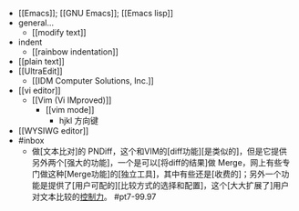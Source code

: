 - [[Emacs]]; [[GNU Emacs]]; [[Emacs lisp]]
- general...
    - [[modify text]]
- indent
    - [[rainbow indentation]]
- [[plain text]]
- [[UltraEdit]]
    - [[IDM Computer Solutions, Inc.]]
- [[vi editor]]
    - [[Vim (Vi IMproved)]]
        - [[vim mode]]
            - hjkl 方向键
- [[WYSIWG editor]]
- #inbox
    - 做[文本比对]的 PNDiff，这个和VIM的[diff功能][是类似的]，但是它提供另外两个[强大的功能]，一个是可以[将diff的结果]做 Merge，网上有些专门做这种[Merge功能]的[独立工具]，其中有些还是[收费的]；另外一个功能是提供了[用户可配的][比较方式的选择和配置]，这个[大大扩展了]用户对文本比较的[控制力](https://www.zhihu.com/question/458331576/answer/1889346876)。 #pt7-99.97
